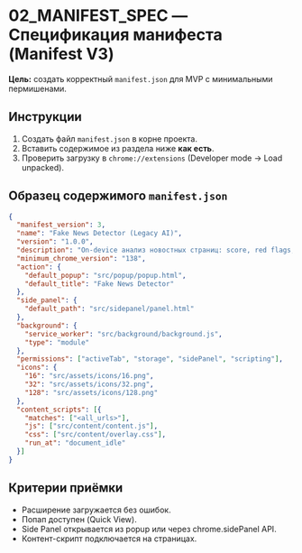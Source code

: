 # 02_MANIFEST_SPEC — Спецификация манифеста (Manifest V3)

**Цель:** создать корректный `manifest.json` для MVP с минимальными пермишенами.

## Инструкции
1. Создать файл `manifest.json` в корне проекта.
2. Вставить содержимое из раздела ниже **как есть**.
3. Проверить загрузку в `chrome://extensions` (Developer mode → Load unpacked).

## Образец содержимого `manifest.json`
```json
{
  "manifest_version": 3,
  "name": "Fake News Detector (Legacy AI)",
  "version": "1.0.0",
  "description": "On-device анализ новостных страниц: score, red flags, подсветка утверждений. Legacy Chrome Built-in AI API.",
  "minimum_chrome_version": "138",
  "action": {
    "default_popup": "src/popup/popup.html",
    "default_title": "Fake News Detector"
  },
  "side_panel": {
    "default_path": "src/sidepanel/panel.html"
  },
  "background": {
    "service_worker": "src/background/background.js",
    "type": "module"
  },
  "permissions": ["activeTab", "storage", "sidePanel", "scripting"],
  "icons": {
    "16": "src/assets/icons/16.png",
    "32": "src/assets/icons/32.png",
    "128": "src/assets/icons/128.png"
  },
  "content_scripts": [{
    "matches": ["<all_urls>"],
    "js": ["src/content/content.js"],
    "css": ["src/content/overlay.css"],
    "run_at": "document_idle"
  }]
}
```

## Критерии приёмки
- Расширение загружается без ошибок.
- Попап доступен (Quick View).
- Side Panel открывается из popup или через chrome.sidePanel API.
- Контент-скрипт подключается на страницах.
